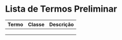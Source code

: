 # Lista de Termos Preliminar



| Termo | Classe | Descrição |
| ----- | ------ | --------- |
|       |        |           |
|       |        |           |
|       |        |           |
